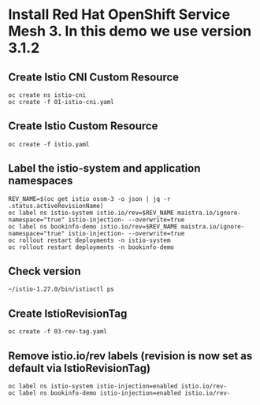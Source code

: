 # Install Red Hat OpenShift Service Mesh 3. In this demo we use version 3.1.2
## Create Istio CNI Custom Resource
```
oc create ns istio-cni
oc create -f 01-istio-cni.yaml
```
## Create Istio Custom Resource
```
oc create -f istio.yaml
```
## Label the istio-system and application namespaces
```
REV_NAME=$(oc get istio ossm-3 -o json | jq -r .status.activeRevisionName)
oc label ns istio-system istio.io/rev=$REV_NAME maistra.io/ignore-namespace="true" istio-injection- --overwrite=true
oc label ns bookinfo-demo istio.io/rev=$REV_NAME maistra.io/ignore-namespace="true" istio-injection- --overwrite=true
oc rollout restart deployments -n istio-system
oc rollout restart deployments -n bookinfo-demo
```
## Check version 
```
~/istio-1.27.0/bin/istioctl ps
```
## Create IstioRevisionTag
```
oc create -f 03-rev-tag.yaml
```
## Remove istio.io/rev labels (revision is now set as default via IstioRevisionTag)
```
oc label ns istio-system istio-injection=enabled istio.io/rev-
oc label ns bookinfo-demo istio-injection=enabled istio.io/rev-
```
